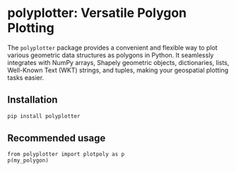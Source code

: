 # polyplotter:  Versatile Polygon Plotting

The `polyplotter` package provides a convenient and flexible way to plot various geometric data structures as polygons in Python. It seamlessly integrates with NumPy arrays, Shapely geometric objects, dictionaries, lists, Well-Known Text (WKT) strings, and tuples, making your geospatial plotting tasks easier.


## Installation

```bash
pip install polyplotter 
```

## Recommended usage

```
from polyplotter import plotpoly as p
p(my_polygon)
```
